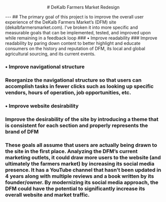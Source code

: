 <p align="center">
# DeKalb Farmers Market Redesign
</p>
--- 
## The primary goal of this project is to improve the overall user experience of the DeKalb Farmers Market’s (DFM) site (dekalbfarmersmarket.com). I’ve broken it into more specific and measurable goals that can be implemented, tested, and improved upon while remaining in a feedback loop 
### •	Improve readability 
  ### Improve readability by paring down content to better highlight and educate consumers on the history and reputation of DFM, its local and global agricultural sourcing, and its current events. 

### •	Improve navigational structure 
  ### Reorganize the navigational structure so that users can accomplish tasks in fewer clicks such as looking up specific vendors, hours of operation, job opportunities, etc. 

### •	Improve website desirability 
  ### Improve the desirability of the site by introducing a theme that is consistent for each section and properly represents the brand of DFM 

### These goals all assume that users are actually being drawn to the site in the first place. Analyzing the DFM’s current marketing outlets, it could draw more users to the website (and ultimately the farmers market) by increasing its social media presence. It has a YouTube channel that hasn’t been updated in 4 years along with multiple reviews and a book written by its founder/owner. By modernizing its social media approach, the DFM could have the potential to significantly increase its overall website and market traffic.
